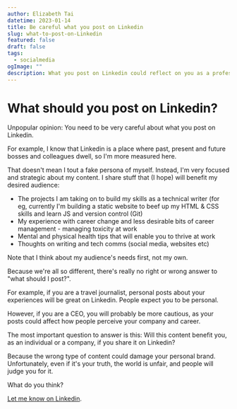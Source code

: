 ```yaml
---
author: Elizabeth Tai
datetime: 2023-01-14
title: Be careful what you post on Linkedin
slug: what-to-post-on-Linkedin
featured: false
draft: false
tags:
  - socialmedia
ogImage: ""
description: What you post on Linkedin could reflect on you as a professional.
---
```


# What should you post on Linkedin?

Unpopular opinion: You need to be very careful about what you post on Linkedin.

For example, I know that Linkedin is a place where past, present and future bosses and colleagues dwell, so I'm more measured here.

That doesn't mean I tout a fake persona of myself. Instead, I'm very focused and strategic about my content. I share stuff that (I hope) will benefit my desired audience:

- The projects I am taking on to build my skills as a technical writer (for eg, currently I'm building a static website to beef up my HTML & CSS skills and learn JS and version control (Git)
- My experience with career change and less desirable bits of career management - managing toxicity at work
- Mental and physical health tips that will enable you to thrive at work
- Thoughts on writing and tech comms (social media, websites etc)

Note that I think about my audience's needs first, not my own.

Because we're all so different, there's really no right or wrong answer to "what should I post?".

For example, if you are a travel journalist, personal posts about your experiences will be great on Linkedin. People expect you to be personal.

However, if you are a CEO, you will probably be more cautious, as your posts could affect how people perceive your company and career.

The most important question to answer is this: Will this content benefit you, as an individual or a company, if you share it on Linkedin?

Because the wrong type of content could damage your personal brand. Unfortunately, even if it's your truth, the world is unfair, and people will judge you for it.

What do you think?

[Let me know on Linkedin](https://www.linkedin.com/feed/update/urn:li:activity:7019820173972946944/).
